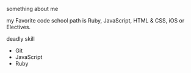 something about me

my Favorite code school path is Ruby, JavaScript, HTML & CSS, iOS or Electives.

deadly skill
 * Git
 * JavaScript
 * Ruby